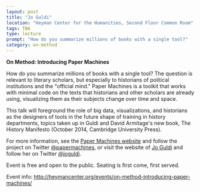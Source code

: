 ```yaml
---
layout: post
title: "Jo Guldi"
location: "Heyman Center for the Humanities, Second Floor Common Room"
tags: TBA
type: lecture
prompt: "How do you summarize millions of books with a single tool?"
category: on-method
---
```


**On Method: Introducing Paper Machines**

How do you summarize millions of books with a single tool? The question is relevant to literary scholars, but especially to historians of political institutions and the "official mind." Paper Machines is a toolkit that works with minimal code on the texts that historians and other scholars are already using, visualizing them as their subjects change over time and space.

This talk will foreground the role of big data, visualizations, and historians as the designers of tools in the future shape of training in history departments, topics taken up in Guldi and David Armitage's new book, The History Manifesto (October 2014, Cambridge University Press).

For more information, see the [Paper Machines website](http://papermachines.org/) and follow the project on Twitter [@papermachines](https://twitter.com/PaperMachines), or visit the website of [Jo Guldi](http://www.joguldi.com/) and follow her on Twitter [@joguldi](https://twitter.com/joguldi).

Event is free and open to the public. Seating is first come, first served.

Event info: <http://heymancenter.org/events/on-method-introducing-paper-machines/>
